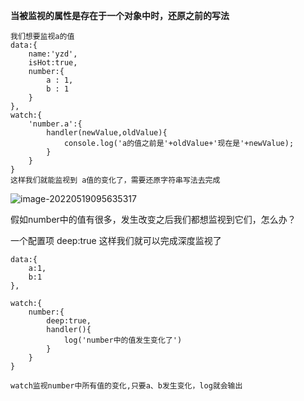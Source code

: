 **当被监视的属性是存在于一个对象中时，还原之前的写法**

```vue
我们想要监视a的值
data:{
	name:'yzd',
    isHot:true,
    number:{
        a : 1,
        b : 1
    }
},
watch:{
	'number.a':{
		handler(newValue,oldValue){
			console.log('a的值之前是'+oldValue+'现在是'+newValue);
		}
	}
}
这样我们就能监视到 a值的变化了，需要还原字符串写法去完成
```

![image-20220519095635317](C:\Users\Administrator\AppData\Roaming\Typora\typora-user-images\image-20220519095635317.png)



假如number中的值有很多，发生改变之后我们都想监视到它们，怎么办？

一个配置项 deep:true	这样我们就可以完成深度监视了

```
data:{
	a:1,
	b:1
},

watch:{
	number:{
		deep:true,
		handler(){
			log('number中的值发生变化了')
		}
	}
}

watch监视number中所有值的变化,只要a、b发生变化，log就会输出
```







